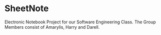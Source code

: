 # SheetNote
Electronic Notebook Project for our Software Engineering Class.
The Group Members consist of Amarylis, Harry and Darell.
